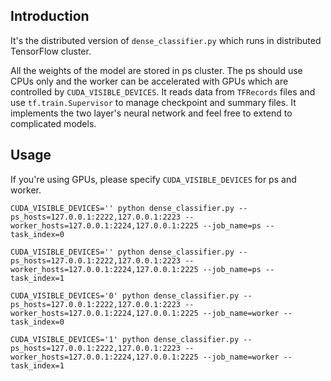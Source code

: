 ## Introduction

It's the distributed version of `dense_classifier.py` which runs in distributed TensorFlow cluster.

All the weights of the model are stored in ps cluster. The ps should use CPUs only and the worker can be accelerated with GPUs which are controlled by `CUDA_VISIBLE_DEVICES`. It reads data from `TFRecords` files and use `tf.train.Supervisor` to manage checkpoint and summary files. It implements the two layer's neural network and feel free to extend to complicated models.

## Usage

If you're using GPUs, please specify `CUDA_VISIBLE_DEVICES` for ps and worker.

```
CUDA_VISIBLE_DEVICES='' python dense_classifier.py --ps_hosts=127.0.0.1:2222,127.0.0.1:2223 --worker_hosts=127.0.0.1:2224,127.0.0.1:2225 --job_name=ps --task_index=0

CUDA_VISIBLE_DEVICES='' python dense_classifier.py --ps_hosts=127.0.0.1:2222,127.0.0.1:2223 --worker_hosts=127.0.0.1:2224,127.0.0.1:2225 --job_name=ps --task_index=1

CUDA_VISIBLE_DEVICES='0' python dense_classifier.py --ps_hosts=127.0.0.1:2222,127.0.0.1:2223 --worker_hosts=127.0.0.1:2224,127.0.0.1:2225 --job_name=worker --task_index=0

CUDA_VISIBLE_DEVICES='1' python dense_classifier.py --ps_hosts=127.0.0.1:2222,127.0.0.1:2223 --worker_hosts=127.0.0.1:2224,127.0.0.1:2225 --job_name=worker --task_index=1
```
